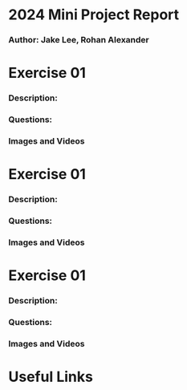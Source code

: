 # 2024 Mini Project Report

### Author: Jake Lee, Rohan Alexander

# Exercise 01

### Description:

### Questions:

### Images and Videos

# Exercise 01

### Description:

### Questions:

### Images and Videos

# Exercise 01

### Description:

### Questions:

### Images and Videos

# Useful Links
